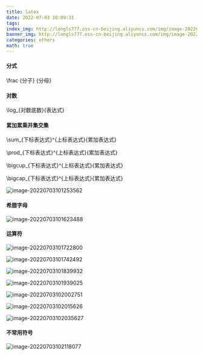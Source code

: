 ```yaml
---
title: latex
date: 2022-07-03 10:09:31
tags: 
index_img: http://longls777.oss-cn-beijing.aliyuncs.com/img/image-20220703101253562.png
banner_img: http://longls777.oss-cn-beijing.aliyuncs.com/img/image-20220703101253562.png
categories: others
math: true
---
```


#### 

#### 分式

\frac {分子} {分母}

#### 对数

\log_{对数底数}{表达式}

#### 累加累乘并集交集

\sum_{下标表达式}^{上标表达式}{累加表达式}

\prod_{下标表达式}^{上标表达式}{累加表达式}

\bigcup_{下标表达式}^{上标表达式}{累加表达式} 

\bigcap_{下标表达式}^{上标表达式}{累加表达式}

![image-20220703101253562](http://longls777.oss-cn-beijing.aliyuncs.com/img/image-20220703101253562.png)

#### 希腊字母

![image-20220703101623488](http://longls777.oss-cn-beijing.aliyuncs.com/img/image-20220703101623488.png)

#### 运算符

![image-20220703101722800](http://longls777.oss-cn-beijing.aliyuncs.com/img/image-20220703101722800.png)

![image-20220703101742492](http://longls777.oss-cn-beijing.aliyuncs.com/img/image-20220703101742492.png)

![image-20220703101839932](http://longls777.oss-cn-beijing.aliyuncs.com/img/image-20220703101839932.png)

![image-20220703101939025](http://longls777.oss-cn-beijing.aliyuncs.com/img/image-20220703101939025.png)

![image-20220703102002751](http://longls777.oss-cn-beijing.aliyuncs.com/img/image-20220703102002751.png)

![image-20220703102015626](http://longls777.oss-cn-beijing.aliyuncs.com/img/image-20220703102015626.png)

![image-20220703102035627](http://longls777.oss-cn-beijing.aliyuncs.com/img/image-20220703102035627.png)

#### 不常用符号

![image-20220703102118077](http://longls777.oss-cn-beijing.aliyuncs.com/img/image-20220703102118077.png)